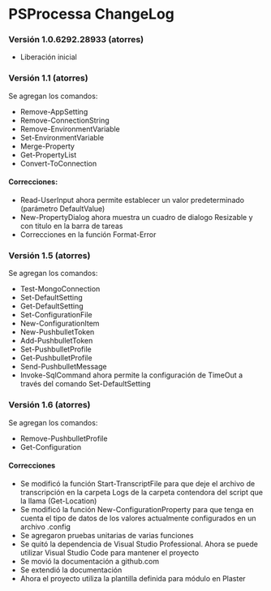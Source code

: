 # PSProcessa ChangeLog

### Versión 1.0.6292.28933 (atorres)
* Liberación inicial


### Versión 1.1 (atorres)
Se agregan los comandos:
- Remove-AppSetting
- Remove-ConnectionString
- Remove-EnvironmentVariable
- Set-EnvironmentVariable
- Merge-Property
- Get-PropertyList
- Convert-ToConnection
#### Correcciones:
- Read-UserInput ahora permite establecer un valor predeterminado (parámetro DefaultValue)
- New-PropertyDialog ahora muestra un cuadro de dialogo Resizable y con titulo en la barra de tareas
- Correcciones en la función Format-Error

### Versión 1.5 (atorres)
Se agregan los comandos:
- Test-MongoConnection
- Set-DefaultSetting
- Get-DefaultSetting
- Set-ConfigurationFile
- New-ConfigurationItem
- New-PushbulletToken
- Add-PushbulletToken
- Set-PushbulletProfile
- Get-PushbulletProfile
- Send-PushbulletMessage
- Invoke-SqlCommand ahora permite la configuración de TimeOut a través del comando Set-DefaultSetting

### Versión 1.6 (atorres)
Se agregan los comandos:
- Remove-PushbulletProfile
- Get-Configuration
#### Correcciones
- Se modificó la función Start-TranscriptFile para que deje el archivo de transcripción en la carpeta Logs de la carpeta contendora del script que la llama (Get-Location)
- Se modificó la función New-ConfigurationProperty para que tenga en cuenta el tipo de datos de los valores actualmente configurados en un archivo .config
- Se agregaron pruebas unitarias de varias funciones
- Se quitó la dependencia de Visual Studio Professional. Ahora se puede utilizar Visual Studio Code para mantener el proyecto
- Se movió la documentación a github.com
- Se extendió la documentación
- Ahora el proyecto utiliza la plantilla definida para módulo en Plaster
